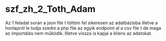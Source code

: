 # szf_zh_2_Toth_Adam
Az 1 feladat során a json file t töltöm fel sikeresen az adatbázisba illetve a honlapról le tudja szedni a php file az egyik endpoint al a csv file t de maga az importálás nem működik. Illetve vissza is kapja a kliens az adatokat.
